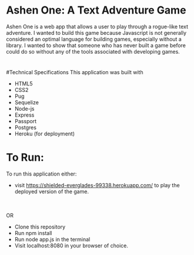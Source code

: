 #
# Ashen One: A Text Adventure Game

Ashen One is a web app that allows a user to play through a rogue-like text adventure. I wanted to build this game because Javascript is not generally considered an optimal language for building games, especially without a library. I wanted to show that someone who has never built a game before could do so without any of the tools associated with developing games.
#
#Technical Specifications
This application was built with
* HTML5
* CSS2
* Pug
* Sequelize
* Node-js
* Express
* Passport
* Postgres
* Heroku (for deployment)

#
# To Run:
To run this application either:
* visit https://shielded-everglades-99338.herokuapp.com/ to play the deployed version of the game.
<br>
<br>
OR
<br>

* Clone this repository
* Run npm install 
* Run node app.js in the terminal
* Visit localhost:8080 in your browser of choice.

